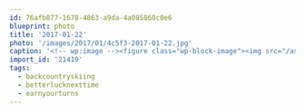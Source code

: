 ```yaml
---
id: 76afb877-1678-4863-a9da-4a085860c0e6
blueprint: photo
title: '2017-01-22'
photo: '/images/2017/01/4c5f3-2017-01-22.jpg'
caption: '<!-- wp:image --><figure class="wp-block-image"><img src="/assets/images/2017/01/4c5f3-2017-01-22.jpg" /></figure><!-- /wp:image --><!-- wp:paragraph --><p>When you try to recreate the sillouhete photo but it just ends up looking like your ski partner burst into flames #backcountryskiing #earnyourturns #betterlucknexttime</p><!-- /wp:paragraph -->'
import_id: '21419'
tags:
  - backcountryskiing
  - betterlucknexttime
  - earnyourturns
---
```

